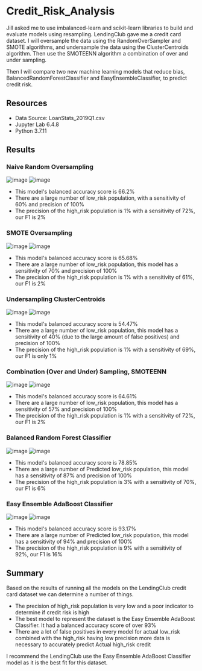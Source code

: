 # Credit_Risk_Analysis

Jill asked me to use imbalanced-learn and scikit-learn libraries to build and evaluate models using resampling. LendingClub gave me a credit card dataset. I will oversample the data using the RandomOverSampler and SMOTE algorithms, and undersample the data using the ClusterCentroids algorithm. Then use the SMOTEENN algorithm a combination of over and under sampling.

Then I will compare two new machine learning models that reduce bias, BalancedRandomForestClassifier and EasyEnsembleClassifier, to predict credit risk.

## Resources

- Data Source: LoanStats_2019Q1.csv
- Jupyter Lab 6.4.8
- Python 3.7.11

## Results

### Naive Random Oversampling

![image](https://user-images.githubusercontent.com/96445453/166183039-ea0ccde2-22a1-4e59-a9e0-9184d7b8e2e5.png)
![image](https://user-images.githubusercontent.com/96445453/166183436-7b6de6d6-9017-4724-baf7-36f733b855c3.png)

- This model's balanced accuracy score is 66.2%
- There are a large number of low_risk population, with a sensitivity of 60% and precision of 100%
- The precision of the high_risk population is 1% with a sensitivity of 72%, our F1 is 2%

### SMOTE Oversampling

![image](https://user-images.githubusercontent.com/96445453/166183733-dee29329-72bc-446f-ac5c-601eafb65dd6.png)
![image](https://user-images.githubusercontent.com/96445453/166183764-9e68d306-1765-43c8-8ef7-a5b633343773.png)

- This model's balanced accuracy score is 65.68%
- There are a large number of low_risk population, this model has a sensitivity of 70% and precision of 100%
- The precision of the high_risk population is 1% with a sensitivity of 61%, our F1 is 2%

### Undersampling ClusterCentroids

![image](https://user-images.githubusercontent.com/96445453/166184056-7cb91d49-a7de-438f-9c08-ca84386a67ee.png)
![image](https://user-images.githubusercontent.com/96445453/166184064-77016326-cab7-4cb6-b7b8-383abf47e80b.png)

- This model's balanced accuracy score is 54.47%
- There are a large number of low_risk population, this model has a sensitivity of 40% (due to the large amount of false positives) and precision of 100%
- The precision of the high_risk population is 1% with a sensitivity of 69%, our F1 is only 1%

### Combination (Over and Under) Sampling, SMOTEENN

![image](https://user-images.githubusercontent.com/96445453/166184344-f02027a0-bc79-4b17-a3c4-ff0ac92b080b.png)
![image](https://user-images.githubusercontent.com/96445453/166184362-0e1c2ebb-71e8-42da-b57a-d5edceb47462.png)

- This model's balanced accuracy score is 64.61%
- There are a large number of low_risk population, this model has a sensitivity of 57% and precision of 100%
- The precision of the high_risk population is 1% with a sensitivity of 72%, our F1 is 2%

### Balanced Random Forest Classifier

![image](https://user-images.githubusercontent.com/96445453/166184617-dfe3b517-d273-47ce-af17-c7363270c907.png)
![image](https://user-images.githubusercontent.com/96445453/166184627-65b2687a-89c5-4168-9d53-398f805aea50.png)

- This model's balanced accuracy score is 78.85%
- There are a large number of Predicted low_risk population, this model has a sensitivity of 87% and precision of 100%
- The precision of the high_risk population is 3% with a sensitivity of 70%, our F1 is 6%

### Easy Ensemble AdaBoost Classifier

![image](https://user-images.githubusercontent.com/96445453/166184844-ae6c5700-77af-43d2-999c-ad03af2cc881.png)
![image](https://user-images.githubusercontent.com/96445453/166184861-70975253-c9d3-4c6d-a01c-dfef2e20ef77.png)

- This model's balanced accuracy score is 93.17%
- There are a large number of Predicted low_risk population, this model has a sensitivity of 94% and precision of 100%
- The precision of the high_risk population is 9% with a sensitivity of 92%, our F1 is 16%

## Summary

Based on the results of running all the models on the LendingClub credit card dataset we can determine a number of things.
- The precision of high_risk population is very low and a poor indicator to determine if credit risk is high
- The best model to represent the dataset is the Easy Ensemble AdaBoost Classifier. It had a balanced accuracy score of over 93%
- There are a lot of false positives in every model for actual low_risk combined with the high_risk having low precision more data is necessary to accurately predict Actual high_risk credit

I recommend the LendingClub use the Easy Ensemble AdaBoost Classifier model as it is the best fit for this dataset.
